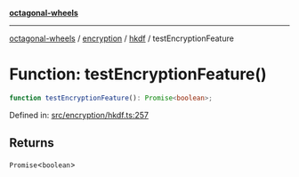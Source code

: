 [**octagonal-wheels**](../../../README.md)

***

[octagonal-wheels](../../../modules.md) / [encryption](../../README.md) / [hkdf](../README.md) / testEncryptionFeature

# Function: testEncryptionFeature()

```ts
function testEncryptionFeature(): Promise<boolean>;
```

Defined in: [src/encryption/hkdf.ts:257](https://github.com/vrtmrz/octagonal-wheels/blob/main/src/encryption/hkdf.ts#L257)

## Returns

`Promise`\<`boolean`\>
